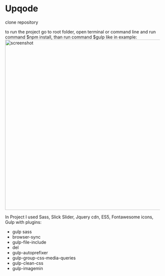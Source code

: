 # Upqode
clone repository

to run the project go to root folder, open terminal or command line and run command $npm install, than run command $gulp like in example:
<img width="553" alt="screenshot" src="https://user-images.githubusercontent.com/22170564/84487375-55f72e80-aca7-11ea-95ba-b76cf3b84231.png">

In Project I used Sass, Slick Slider, Jquery cdn, ES5, Fontawesome icons, Gulp with plugins: 
- gulp sass
- browser-sync
- gulp-file-include
- del
- gulp-autoprefixer
- gulp-group-css-media-queries
- gulp-clean-css
- gulp-imagemin


